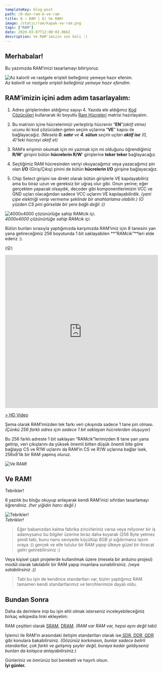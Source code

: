 ```yaml
---
templateKey: blog-post
path: /0-dan-ram-6-ve-ram
title: 0 → RAM | 6) Ve RAM!
image: /static/ram/kapak-ve-ram.png
tags: ["RAM"]
date: 2020-03-07T12:00:03.066Z
description: Ve RAM'imizin son hali :)
---
```

## Merhabalar!

Bu yazımızda RAM’imizi tasarlamayı bitiriyoruz.

![Az kalorili ve rastgele erişteli belleğimiz yemeye hazır efenim.](https://www.dropbox.com/s/jjmxd0c940reen2/emmi-ram.jpg?raw=1) <br>*Az kalorili ve rastgele erişteli belleğimiz yemeye hazır efendim.*

## RAM’imizin içini adım adım tasarlayalım:

1. Adres girişlerinden aldığımız sayıyı 4. Yazıda ele aldığımız [Kod Çözücüleri](0-dan-ram-4-kod-cozuculer) kullanarak iki boyutlu [Ram Hücreleri](0-dan-ram-5-ram-hucresi) matrisi hazırlayalım.

2. Bu matrisin içine hücrelerimizi yerleştirip hücrenin “**EN**”*(aktif etme)* ucunu iki kod çözücüden gelen seçim uçlarına “**VE**” kapısı ile bağlayacağız. *(Mesela **0. satır** ve **4. sütun** seçim uçları **aktif ise** (0, 4)'teki hücreyi aktif et)*

3. RAM’e erişimin okumak için mi yazmak için mi olduğunu öğrendiğimiz **R/W’** girişini bütün **hücrelerin R/W**’ girişlerine **teker teker** bağlayacağız.

4. Seçtiğimiz RAM hücresinden veriyi okuyacağımız veya yazacağımız pin olan **I/O** (Giriş/Çıkış) pinini de bütün **hücrelerin I/O** girişine bağlayacağız.

5. Chip Select girişini ise direkt olarak bütün girişlerle VE kapılayabiliriz ama bu biraz uzun ve gereksiz bir uğraş olur gibi.
Onun yerine; eğer gerçekten yapacak olsaydık, decoder gibi komponentlerimizin VCC ve GND uçları olacağından sadece VCC uçlarını VE kapılayabilirdik. *(yani çipe elektriği verip vermeme şeklinde bir anahtarlama olabilir.)*
*(O yüzden CS pini görselde bir yere bağlı değil :))*

![4000x4000 çözünürlüğe sahip RAMcik içi.](https://www.dropbox.com/s/oq18jow5uu60fua/ram-ic-gorunum.png?raw=1)
<br>*4000x4000 çözünürlüğe sahip RAMcik içi.*

Bütün bunları sırasıyla yaptığımızda karşımızda RAM’imiz için 8 tanesini yan yana getireceğimiz 256 boyutunda 1 bit saklayabilen **“RAMcik”**leri elde ederiz :).

(😲)

<div style="width: 100%; height: 0px; position: relative; padding-bottom: 100.000%;"><iframe src="https://streamable.com/s/xwc8s/nrcvlh" frameborder="0" width="100%" height="100%" allowfullscreen style="width: 100%; height: 100%; position: absolute;"></iframe></div>

[> HD Video](https://streamable.com/xwc8s)

Şema olarak RAM’imizden tek farkı veri çıkışında sadece 1 tane pin olması. *(Çünkü 256 farklı adres için sadece 1 bit saklayan hücrelerden oluşuyor)*

Bu 256 farklı adreste 1 bit saklayan “RAMcik”lerimizden 8 tane yan yana getirip, veri çıkışlarını da yüksek önemli bitten düşük önemli bite göre bağlayıp CS ve R’/W uçlarını da RAM’in CS ve R’/W uçlarına bağlar isek, 256x8'lik bir RAM yapmış oluruz.

![Ve RAM!](https://www.dropbox.com/s/cyhz56rihqmosn7/ram-bitmis.gif?raw=1)

## Ve RAM!

Tebrikler!

6 yazılık bu bloğu okuyup anlayarak kendi RAM’inizi sıfırdan tasarlamayı öğrendiniz. *(her yiğidin harcı değil )*

![Tebrikler!](https://www.dropbox.com/s/1bioyam38ybci2c/congrats.jpg?raw=1)<br>*Tebrikler!*
> Eğer babanızdan kalma fabrika zincirleriniz varsa veya milyoner bir iş adamıysanız bu bilgiler üzerine biraz daha koyarak (256 Byte yetmez şimdi tabi, bunu nano seviyede küçültüp 8GB yi sığdırmanız lazım oraya :)) gerçek ve elle tutulur bir RAM yapıp ülkeye güzel bir ihracat geliri getirebilirsiniz :)

Veya kişisel çaplı projelerde kullanılmak üzere (mesela bir arduino projesi) modül olarak takılabilir bir RAM yapıp insanlara sunabilirsiniz. *(veya satabilirsiniz :))*
> Tabi bu işin de kendince standartları var, bizim yaptığımız RAM tamamen kendi standartlarımız ve tercihlerimize dayalı oldu.

## Bundan Sonra

Daha da derinlere inip bu işin ehli olmak isterseniz inceleyebileceğiniz birkaç wikipedia linki ekleyelim:

RAM çeşitleri olarak [SRAM](https://www.wikiwand.com/en/Static_random-access_memory), [DRAM](https://www.wikiwand.com/en/Dynamic_random-access_memory). 
*(RAM var RAM var, hepsi aynı değil tabi)*

İşlemci ile RAM’in arasındaki iletişim standartları olarak ise[ SDR, DDR, QDR](https://www.wikiwand.com/en/Double_data_rate) gibi konulara bakabilirsiniz.
*(Gözünüz korkmasın, bunlar sadece belirli standartlar, çok farklı ve gelişmiş şeyler değil, buraya kadar geldiyseniz bunları da kolayca anlayabilirsiniz.)*

Günleriniz ve ömrünüz bol bereketli ve hayırlı olsun.
<br> **İyi günler.**

